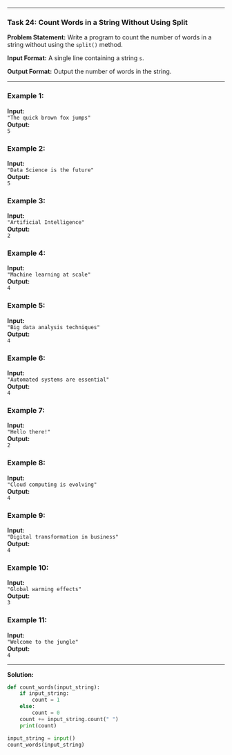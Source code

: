 
---

### Task 24: Count Words in a String Without Using Split

**Problem Statement:**
Write a program to count the number of words in a string without using the `split()` method.

**Input Format:**
A single line containing a string `s`.

**Output Format:**
Output the number of words in the string.

---

### Example 1:

**Input:**  
`"The quick brown fox jumps"`  
**Output:**  
`5`

### Example 2:

**Input:**  
`"Data Science is the future"`  
**Output:**  
`5`

### Example 3:

**Input:**  
`"Artificial Intelligence"`  
**Output:**  
`2`

### Example 4:

**Input:**  
`"Machine learning at scale"`  
**Output:**  
`4`

### Example 5:

**Input:**  
`"Big data analysis techniques"`  
**Output:**  
`4`

### Example 6:

**Input:**  
`"Automated systems are essential"`  
**Output:**  
`4`

### Example 7:

**Input:**  
`"Hello there!"`  
**Output:**  
`2`

### Example 8:

**Input:**  
`"Cloud computing is evolving"`  
**Output:**  
`4`

### Example 9:

**Input:**  
`"Digital transformation in business"`  
**Output:**  
`4`

### Example 10:

**Input:**  
`"Global warming effects"`  
**Output:**  
`3`

### Example 11:

**Input:**  
`"Welcome to the jungle"`  
**Output:**  
`4`

---

**Solution:**

```python
def count_words(input_string):
    if input_string:
        count = 1
    else:
        count = 0
    count += input_string.count(" ")
    print(count)

input_string = input()
count_words(input_string)
```
